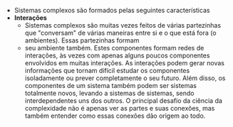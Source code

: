 - Sistemas complexos são formados pelas seguintes características
- **Interações**
	- Sistemas complexos são muitas vezes feitos de várias partezinhas que "conversam" de várias maneiras entre si e o que está fora (o ambientes). Essas partezinhas formam
	- seu ambiente também. Estes componentes formam redes de interações, às vezes com apenas alguns poucos componentes envolvidos em muitas interações. As interações podem gerar novas informações que tornam difícil estudar os componentes isoladamente ou prever completamente o seu futuro. Além disso, os componentes de um sistema também podem ser sistemas totalmente novos, levando a sistemas de sistemas, sendo interdependentes uns dos outros. O principal desafio da ciência da complexidade não é apenas ver as partes e suas conexões, mas também entender como essas conexões dão origem ao todo.